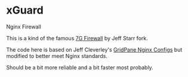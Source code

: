 # xGuard
Nginx Firewall

This is a kind of the famous [7G Firewall](https://exo.com/scripts/examples) by Jeff Starr fork. 

The code here is based on Jeff Cleverley's [GridPane Nginx Configs](https://gitlab.gridpane.net/gp-public/nginx-configs) but modified to better meet Nginx standards.

Should be a bit more reliable and a bit faster most probably. 












   
